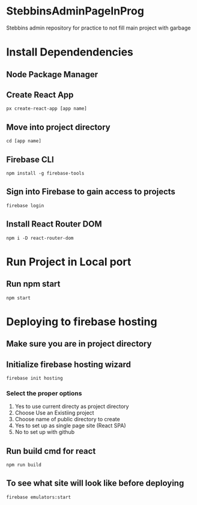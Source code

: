 # StebbinsAdminPageInProg
Stebbins admin repository for practice to not fill main project with garbage

# Install Dependendencies

## Node Package Manager

## Create React App
```
px create-react-app [app name]
```
## Move into project directory
```
cd [app name]
```
## Firebase CLI
```
npm install -g firebase-tools
```

## Sign into Firebase to gain access to projects
```
firebase login
```
## Install React Router DOM
```
npm i -D react-router-dom
```

# Run Project in Local port
## Run npm start
```
npm start
```

# Deploying to firebase hosting
## Make sure you are in project directory
## Initialize firebase hosting wizard
```
firebase init hosting
```
### Select the proper options
<ol>
  <li>Yes to use current directy as project directory</li>
  <li>Choose Use an Existiing project</li>
  <li>Choose name of public directory to create</li>
  <li>Yes to set up as single page site (React SPA)</li>
  <li>No to set up with github</li>
</ol>

## Run build cmd for react
```
npm run build
```
## To see what site will look like before deploying
```
firebase emulators:start
```


